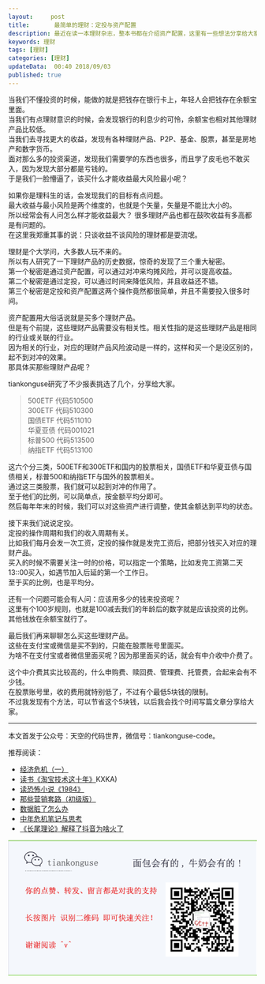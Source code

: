 ```yaml
---   
layout:     post  
title:       最简单的理财：定投与资产配置  
description: 最近在读一本理财杂志，整本书都在介绍资产配置，这里有一些想法分享给大家。      
keywords: 理财 
tags: [理财]  
categories: [理财]  
updateData:  00:40 2018/09/03   
published: true   
---  
```


 


当我们不懂投资的时候，能做的就是把钱存在银行卡上，年轻人会把钱存在余额宝里面。    
当我们有点理财意识的时候，会发现银行的利息少的可怜，余额宝也相对其他理财产品比较低。    
当我们去寻找更大的收益，发现有各种理财产品、P2P、基金、股票，甚至是房地产和数字货币。  
面对那么多的投资渠道，发现我们需要学的东西也很多，而且学了皮毛也不敢买入，因为发现大部分都是亏钱的。  
于是我们一脸懵逼了，该买什么才能收益最大风险最小呢？    


如果你是理科生的话，会发现我们的目标有点问题。    
最大收益与最小风险是两个维度的，也就是个矢量，矢量是不能比大小的。  
所以经常会有人问怎么样才能收益最大？ 很多理财产品也都在鼓吹收益有多高都是有问题的。    
在这里我郑重其事的说：只谈收益不谈风险的理财都是耍流氓。    


理财是个大学问，大多数人玩不来的。    
所以有人研究了一下理财产品的历史数据，惊奇的发现了三个重大秘密。  
第一个秘密是通过资产配置，可以通过对冲来均摊风险，并可以提高收益。      
第二个秘密是通过定投，可以通过时间来降低风险，并且收益还不错。  
第三个秘密是定投和资产配置这两个操作竟然都很简单，并且不需要投入很多时间。    

资产配置用大俗话说就是买多个理财产品。    
但是有个前提，这些理财产品需要没有相关性。相关性指的是这些理财产品是相同的行业或关联的行业。    
因为相关的行业，对应的理财产品风险波动是一样的，这样和买一个是没区别的，起不到对冲的效果。    
那具体买那些理财产品呢？    


tiankonguse研究了不少报表挑选了几个，分享给大家。    


> 500ETF 代码510500  
> 300ETF 代码510300   
> 国债ETF 代码511010  
> 华夏亚债 代码001021  
> 标普500 代码513500  
> 纳指ETF 代码513100  


这六个分三类，500ETF和300ETF和国内的股票相关，国债ETF和华夏亚债与国债相关，标普500和纳指ETF与国外的股票相关。    
通过这三类股票，我们就可以起到对冲的作用了。    
至于他们的比例，可以简单点，按金额平均分即可。    
然后每年年末的时候，我们可以对这些资产进行调整，使其金额达到平均的状态。    


接下来我们说说定投。    
定投的操作周期和我们的收入周期有关。    
比如我们每月会发一次工资，定投的操作就是发完工资后，把部分钱买入对应的理财产品。  
买入的时候不需要关注一时的价格，可以指定一个策略，比如发完工资第二天13::00买入，如遇节加入后延的第一个工作日。    
至于买的比例，也是平均分。    
  


还有一个问题可能会有人问：应该用多少的钱来投资呢？  
这里有个100岁规则，也就是100减去我们的年龄后的数字就是应该投资的比例。  
其他钱放在余额宝就行了。  
  
  
最后我们再来聊聊怎么买这些理财产品。    
这些在支付宝或微信是买不到的，只能在股票账号里面买。    
为啥不在支付宝或者微信里面买呢？因为那里面买的话，就会有中介收中介费了。    



这个中介费其实比较高的，什么申购费、赎回费、管理费、托管费，合起来会有不少钱。    
在股票账号里，收的费用就特别低了，不过有个最低5块钱的限制。    
不过我发现有个方法，可以节省这个5块钱，以后我会找个时间写篇文章分享给大家。    



---


本文首发于公众号：天空的代码世界，微信号：tiankonguse-code。  


推荐阅读：  


* [经济危机（一）](https://mp.weixin.qq.com/s/hxO7oR8cLljSClYS-yE6pw)   
* [读书《淘宝技术这十年》](https://mp.weixin.qq.com/s/IeOQGh22U_1TPrf6sYYTkQ)KXKA)   
* [读恐怖小说《1984》](https://mp.weixin.qq.com/s/q7HL5o_R5cqJc0b9Ll7EMw)    
* [那些营销套路（初级版）](https://mp.weixin.qq.com/s/xdvqZo9ll6kaL66Cdx)   
* [数据脏了怎么办](https://mp.weixin.qq.com/s/Blw4yxmIsE51dzzbNcfFbg)    
* [中年危机笔记与思考](https://mp.weixin.qq.com/s/dFzDtZS0JN6hhpc1DF-e_g)     
* [《长尾理论》解释了抖音为啥火了](https://mp.weixin.qq.com/s/sFWtMYj_WOKdgjolo7T56A)  



![](/images/tiankonguse-support.png) 




